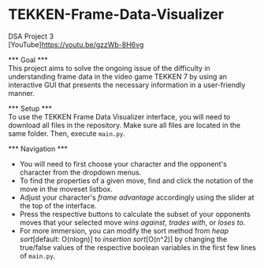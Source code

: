# TEKKEN-Frame-Data-Visualizer
DSA Project 3  
[YouTube]https://youtu.be/gzzWb-8H6vg  

*** Goal ***  
This project aims to solve the ongoing issue of the difficulty in understanding frame data in the video game TEKKEN 7 
by using an interactive GUI that presents the necessary information in a user-friendly manner.  

*** Setup ***  
To use the TEKKEN Frame Data Visualizer interface, you will need to download all files in the repository.
Make sure all files are located in the same folder. Then, execute ```main.py```.


*** Navigation ***  
- You will need to first choose your character and the opponent's character from the dropdown menus.
- To find the properties of a given move, find and click the notation of the move in the moveset listbox.
- Adjust your character's *frame advantage* accordingly using the slider at the top of the interface.
- Press the respective buttons to calculate the subset of your opponents moves that your selected move
  *wins against*, *trades with*, or *loses to*.
- For more immersion, you can modify the sort method from *heap sort*[default: O(nlogn)] to *insertion sort*[O(n^2)]
  by changing the true/false values of the respective boolean variables in the first few lines of ```main.py```.
